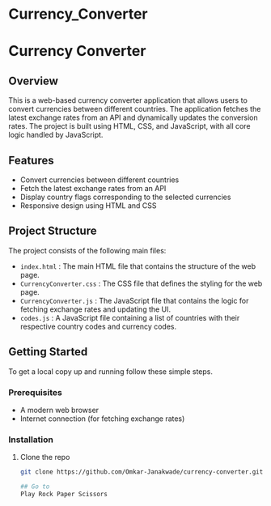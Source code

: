 # Currency_Converter
# Currency Converter

## Overview

This is a web-based currency converter application that allows users to convert currencies between different countries. The application fetches the latest exchange rates from an API and dynamically updates the conversion rates. The project is built using HTML, CSS, and JavaScript, with all core logic handled by JavaScript.

## Features

- Convert currencies between different countries
- Fetch the latest exchange rates from an API
- Display country flags corresponding to the selected currencies
- Responsive design using HTML and CSS

## Project Structure

The project consists of the following main files:

- `index.html` : The main HTML file that contains the structure of the web page.
- `CurrencyConverter.css` : The CSS file that defines the styling for the web page.
- `CurrencyConverter.js` : The JavaScript file that contains the logic for fetching exchange rates and updating the UI.
- `codes.js` : A JavaScript file containing a list of countries with their respective country codes and currency codes.

## Getting Started

To get a local copy up and running follow these simple steps.

### Prerequisites

- A modern web browser
- Internet connection (for fetching exchange rates)

### Installation

1. Clone the repo
   ```sh
   git clone https://github.com/Omkar-Janakwade/currency-converter.git

   ## Go to
   Play Rock Paper Scissors
